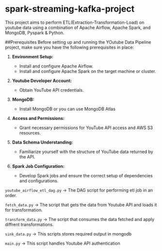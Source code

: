 # spark-streaming-kafka-project

This project aims to perform ETL(Extraction-Transformation-Load) on youtube data using a combination of Apache Airflow, Apache Spark, and MongoDB, Pyspark & Python.

##Prerequisites
Before setting up and running the YOutube Data Pipeline project, make sure you have the following prerequisites in place:

1. **Environment Setup:**
   - Install and configure Apache Airflow.
   - Install and configure Apache Spark on the target machine or cluster.

2. **Youtube Developer Account:**
   - Obtain YouTube API credentials.

3. **MongoDB:**
   - Install MongoDB or you can use MongoDB Atlas

4. **Access and Permissions:**
   - Grant necessary permissions for YouTube API access and AWS S3 resources.

5. **Data Schema Understanding:**
   - Familiarize yourself with the structure of YouTube data returned by the API.

6. **Spark Job Configuration:**
   - Develop Spark jobs and ensure the correct setup of dependencies and configurations.


`youtube_airflow_etl_dag.py` -> The DAG script for performing etl job in an order.

`fetch_data.py` -> The script that gets the data from Youtube API and loads it for transformation. 

`transform_data.py` -> The script that consumes the data fetched and apply diffrent transformations.

`sink_data.py` -> This scripts stores required output in mongodb

`main.py` -> This script handles Youtube API authentication

